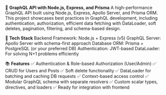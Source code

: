 🚀 **GraphQL API with Node.js, Express, and Prisma**
A high-performance GraphQL API built using Node.js, Express, Apollo Server, and Prisma ORM.
This project showcases best practices in GraphQL development, including authentication, authorization, efficient data fetching with DataLoader, soft deletes, pagination, filtering, and schema-based design.

🔧 **Tech Stack**
Backend Framework: Node.js + Express (v5)
GraphQL Server: Apollo Server with schema-first approach
Database ORM: Prisma + PostgreSQL (or your preferred DB)
Authentication: JWT-based
DataLoader: For solving N+1 problems efficiently

📚 **Features**
✅ Authentication & Role-based Authorization (User/Admin)
✅ CRUD for Users and Posts
✅ Soft delete functionality
✅ DataLoader for batching and caching DB requests
✅ Context-based access control
✅ Modular GraphQL schema with separate resolvers
✅ Custom scalar types, directives, and loaders
✅ Ready for integration with frontend
